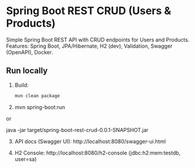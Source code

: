 # Spring Boot REST CRUD (Users & Products)

Simple Spring Boot REST API with CRUD endpoints for Users and Products.
Features: Spring Boot, JPA/Hibernate, H2 (dev), Validation, Swagger (OpenAPI), Docker.

## Run locally
1. Build:
   ```bash
   mvn clean package

2. mvn spring-boot:run

or

java -jar target/spring-boot-rest-crud-0.0.1-SNAPSHOT.jar

3. API docs (Swagger UI):
http://localhost:8080/swagger-ui.html

4. H2 Console:
http://localhost:8080/h2-console (jdbc:h2:mem:testdb, user=sa)
